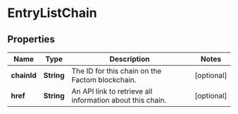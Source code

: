 
# EntryListChain

## Properties
Name | Type | Description | Notes
------------ | ------------- | ------------- | -------------
**chainId** | **String** | The ID for this chain on the Factom blockchain. |  [optional]
**href** | **String** | An API link to retrieve all information about this chain. |  [optional]



